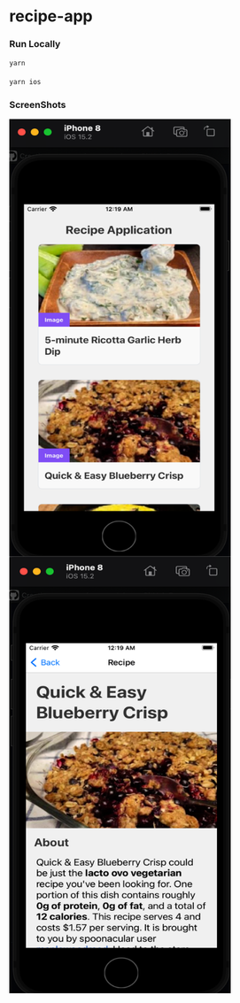 # recipe-app


### Run Locally
```bash
yarn

yarn ios

```

### ScreenShots
<div style="display:flex; flex-direction:column;">
   <img src="images/Screen Shot 2022-03-09 at 00.19.03.png" width="400" height="790">
  <img src="images/Screen Shot 2022-03-09 at 00.19.24.png" width="400" height="790">
</div>

